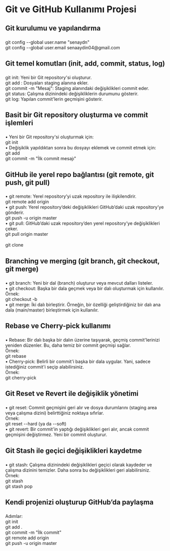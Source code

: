 <h1 align="left">Git ve GitHub Kullanımı Projesi</h1>

###


<h2 align="left">Git kurulumu ve yapılandırma</h2>

###

<p align="left">git config --global user.name "senaydn"<br>git config --global user.email senaaydin04@gmail.com</p>

###

<h2 align="left">Git temel komutları (init, add, commit, status, log)</h2>

###

<p align="left">git init: Yeni bir Git repository'si oluşturur.<br>git add <dosya_adı>: Dosyaları staging alanına ekler.<br>git commit -m "Mesaj": Staging alanındaki değişiklikleri commit eder.<br>git status: Çalışma dizinindeki değişikliklerin durumunu gösterir.<br>git log: Yapılan commit'lerin geçmişini gösterir.</p>

###

<h2 align="left">Basit bir Git repository oluşturma ve commit işlemleri</h2>

###

<p align="left">•	Yeni bir Git repository'si oluşturmak için:<br>git init<br>•	Değişiklik yapıldıktan sonra bu dosyayı eklemek ve commit etmek için:<br>git add <dosya_adı><br>git commit -m "İlk commit mesajı"</p>

###

<h2 align="left">GitHub ile yerel repo bağlantısı (git remote, git push, git pull)</h2>

###

<p align="left">•	git remote: Yerel repository’yi uzak repository ile ilişkilendirir.<br>git remote add origin <repository_URL><br>•	git push: Yerel repository’deki değişiklikleri GitHub’daki uzak repository’ye gönderir.<br>git push -u origin master<br>•	git pull: GitHub’daki uzak repository’den yerel repository’ye değişiklikleri çeker.<br>git pull origin master<br><br>git clone <repository_URL></p>

###

<h2 align="left">Branching ve merging (git branch, git checkout, git merge)</h2>

###

<p align="left">•	git branch: Yeni bir dal (branch) oluşturur veya mevcut dalları listeler.<br>•	git checkout: Başka bir dala geçmek veya bir dalı oluşturmak için kullanılır.<br>Örnek:<br>git checkout -b <branch_adı><br>•	git merge: İki dalı birleştirir. Örneğin, bir özelliği geliştirdiğiniz bir dalı ana dala (main/master) birleştirmek için kullanılır.</p>

###

<h2 align="left">Rebase ve Cherry-pick kullanımı</h2>

###

<p align="left">•	Rebase: Bir dalı başka bir dalın üzerine taşıyarak, geçmiş commit'lerinizi yeniden düzenler. Bu, daha temiz bir commit geçmişi sağlar.<br>Örnek:<br>git rebase <branch_adı><br>•	Cherry-pick: Belirli bir commit'i başka bir dala uygular. Yani, sadece istediğiniz commit'i seçip alabilirsiniz.<br>Örnek:<br>git cherry-pick <commit_hash></p>

###

<h2 align="left">Git Reset ve Revert ile değişiklik yönetimi</h2>

###

<p align="left">•	git reset: Commit geçmişini geri alır ve dosya durumlarını (staging area veya çalışma dizini) belirttiğiniz noktaya sıfırlar.<br>Örnek:<br>git reset --hard (ya da --soft) <commit_hash><br>•	git revert: Bir commit'in yaptığı değişiklikleri geri alır, ancak commit geçmişini değiştirmez. Yeni bir commit oluşturur.</p>

###

<h2 align="left">Git Stash ile geçici değişiklikleri kaydetme</h2>

###

<p align="left">•	git stash: Çalışma dizinindeki değişiklikleri geçici olarak kaydeder ve çalışma dizinini temizler. Daha sonra bu değişiklikleri geri alabilirsiniz.<br>Örnek:<br>git stash<br>git stash pop</p>

###

<h2 align="left">Kendi projenizi oluşturup GitHub’da paylaşma</h2>

###

<p align="left">Adımlar:<br>git init<br>git add .<br>git commit -m "İlk commit"<br>git remote add origin <repository_URL><br>git push -u origin master</p>

###
